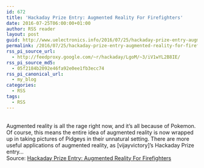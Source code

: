 ```yaml
---
id: 672
title: 'Hackaday Prize Entry: Augmented Reality For Firefighters'
date: 2016-07-25T06:00:00+01:00
author: RSS reader
layout: post
guid: http://www.uelectronics.info/2016/07/25/hackaday-prize-entry-augmented-reality-for-firefighters/
permalink: /2016/07/25/hackaday-prize-entry-augmented-reality-for-firefighters/
rss_pi_source_url:
  - http://feedproxy.google.com/~r/hackaday/LgoM/~3/iV1wYL2B8IE/
rss_pi_source_md5:
  - 05f2184b2092e46fa92e0ee1fb3ecc74
rss_pi_canonical_url:
  - my_blog
categories:
  - RSS
tags:
  - RSS
---
```

&#013;  
Augmented reality is all the rage right now, and it’s all because of Pokemon. Of course, this means the entire idea of augmented reality is now wrapped up in taking pictures of Pidgeys in their unnatural setting. There are more useful applications of augmented reality, as [vijayvictory]’s Hackaday Prize entry…&#013;  
Source: <a href="http://feedproxy.google.com/~r/hackaday/LgoM/~3/iV1wYL2B8IE/" target="_blank">Hackaday Prize Entry: Augmented Reality For Firefighters</a>